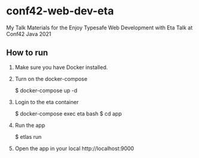 # conf42-web-dev-eta
My Talk Materials for the Enjoy Typesafe Web Development with Eta Talk at Conf42 Java 2021

## How to run

1. Make sure you have Docker installed.
2. Turn on the docker-compose

	$ docker-compose up -d

3. Login to the eta container

	$ docker-compose exec eta bash
	$ cd app

4. Run the app

	$ etlas run

5. Open the app in your local http://localhost:9000